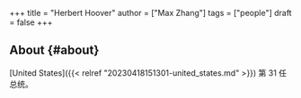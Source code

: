 +++
title = "Herbert Hoover"
author = ["Max Zhang"]
tags = ["people"]
draft = false
+++

## About {#about}

[United States]({{< relref "20230418151301-united_states.md" >}}) 第 31 任总统。
